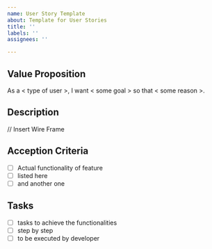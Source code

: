 ```yaml
---
name: User Story Template
about: Template for User Stories
title: ''
labels: ''
assignees: ''

---
```


## Value Proposition
As a < type of user >, I want < some goal > so that < some reason >.

## Description
// Insert Wire Frame

## Acception Criteria
- [ ] Actual functionality of feature
- [ ] listed here
- [ ] and another one

## Tasks
- [ ] tasks to achieve the functionalities
- [ ] step by step
- [ ] to be executed by developer
